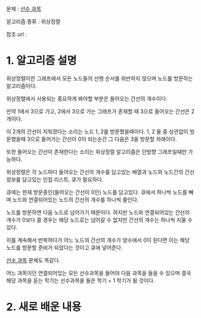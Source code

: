 문제 : [선수 과목](https://www.acmicpc.net/problem/14567)

알고리즘 종류 : 위상정렬

참조 url : 

# 1. 알고리즘 설명

위상정렬이란 그래프에서 모든 노드들의 선행 순서를 위반하지 않으며 노드를 방문하는 알고리즘이다.

위상정렬에서 사용되는 중요하게 봐야할 부분은 들어오는 간선의 개수이다.

만약 1에서 3으로 가고, 2에서 3으로 가는 그래프가 존재할 때 3으로 들어오는 간선은 2개이다.

이 2개의 간선이 지워졌다는 소리는 노드 1, 2를 방문했을때이다. 1, 2 둘 중 상관없이 방문했을때 3으로 들어가는 간선이 0이 되는순간 그 다음은 3을 방문할 차례이다.

또한 들어오는 간선이 존재한다는 소리는 위상정렬 알고리즘은 단방향 그래프일때만 가능하다.

위상정렬은 각 노드마다 들어오는 간선의 개수를 담고있는 배열과 노드와 노드간의 간선 정보를 담고있는 인접 리스트, 큐가 필요하다.

큐에는 현재 방문중인(들어오는 간선이 0인) 노드를 담고있다. 큐에서 하나씩 노드를 빼며 노드와 연결되어있는 노드의 간선의 개수를 하나씩 줄인다.

노드를 방문하면 다음 노드로 넘어가기 때문이다. 하지만 노드와 연결되어있는 간선의 개수가 0보다 클 경우는 해당 노드로는 넘어갈 수 없지만 간선의 개수는 하나씩 지울 수 있다.

이를 계속해서 반복하다가 어느 노드의 간선의 개수가 양수에서 0이 된다면 이는 해당 노드를 방문할 준비가 되었다는 것이고 큐에 넣어준다.

[선수 과목](https://www.acmicpc.net/problem/14567) 문제도 똑같다.

어느 과목이던 연결되어있는 모든 선수과목을 들어야 다음 과목을 들을 수 있으며 결국 해당 과목을 듣는 학기는 선수과목을 들은 학기 + 1 학기가 될 것이다.

# 2. 새로 배운 내용